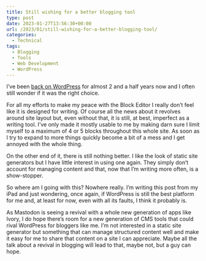 ```yaml
---
title: Still wishing for a better blogging tool
type: post
date: 2023-01-27T13:56:30+00:00
url: /2023/01/still-wishing-for-a-better-blogging-tool/
categories:
  - Technical
tags:
  - Blogging
  - Tools
  - Web Development
  - WordPress
---
```


I’ve been [back on WordPress][1] for almost 2 and a half years now and I often still wonder if it was the right choice.

For all my efforts to make my peace with the Block Editor I really don’t feel like it is designed for writing. Of course all the news about it revolves around site layout but, even without that, it is still, at best, imperfect as a writing tool. I’ve only made it mostly usable to me by making darn sure I limit myself to a maximum of 4 or 5 blocks throughout this whole site. As soon as I try to expand to more things quickly become a bit of a mess and I get annoyed with the whole thing.

On the other end of it, there is still nothing better. I like the look of static site generators but I have little interest in using one again. They simply don’t account for managing content and that, now that I’m writing more often, is a show-stopper.

So where am I going with this? Nowhere really. I’m writing this post from my iPad and just wondering, once again, if WordPress is still the best platform for me and, at least for now, even with all its faults, I think it probably is.

As Mastodon is seeing a revival with a whole new generation of apps like Ivory, I do hope there’s room for a new generation of CMS tools that could rival WordPress for bloggers like me. I’m not interested in a static site generator but something that can manage structured content well and make it easy for me to share that content on a site I can appreciate. Maybe all the talk about a revival in blogging will lead to that, maybe not, but a guy can hope.

 [1]: /2020/08/hello-wordpress-my-old-friend/